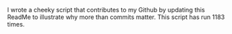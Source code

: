 I wrote a cheeky script that contributes to my Github by updating this ReadMe to illustrate why more than commits matter. This script has run 1183 times.